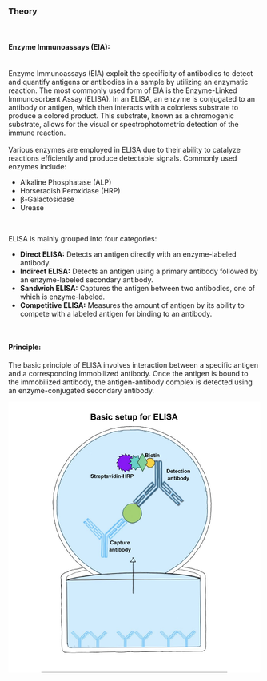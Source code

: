 ### Theory
<br>

#### Enzyme Immunoassays (EIA):
<br>
Enzyme Immunoassays (EIA) exploit the specificity of antibodies to detect and quantify antigens or antibodies in a sample by utilizing an enzymatic reaction. The most commonly used form of EIA is the Enzyme-Linked Immunosorbent Assay (ELISA). In an ELISA, an enzyme is conjugated to an antibody or antigen, which then interacts with a colorless substrate to produce a colored product. This substrate, known as a chromogenic substrate, allows for the visual or spectrophotometric detection of the immune reaction.
<br>
<br>
Various enzymes are employed in ELISA due to their ability to catalyze reactions efficiently and produce detectable signals. Commonly used enzymes include:
<br>

* Alkaline Phosphatase (ALP)
* Horseradish Peroxidase (HRP)
* β-Galactosidase
* Urease
<br>

ELISA is mainly grouped into four categories:

* <b>Direct ELISA:</b> Detects an antigen directly with an enzyme-labeled antibody.
* <b>Indirect ELISA:</b> Detects an antigen using a primary antibody followed by an enzyme-labeled secondary antibody.
* <b>Sandwich ELISA:</b> Captures the antigen between two antibodies, one of which is enzyme-labeled.
* <b>Competitive ELISA:</b> Measures the amount of antigen by its ability to compete with a labeled antigen for binding to an antibody.
<br>

#### Principle:
The basic principle of ELISA involves interaction between a specific antigen and a corresponding immobilized antibody. Once the antigen is bound to the immobilized antibody, the antigen-antibody complex is detected using an enzyme-conjugated secondary antibody.

<img src="images/image2.png" width="650px">